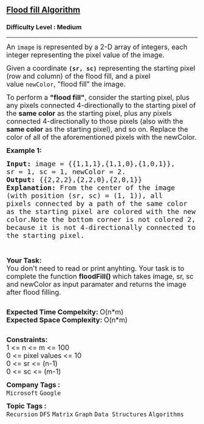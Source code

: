 <h2><a href="https://practice.geeksforgeeks.org/problems/flood-fill-algorithm1856/1">Flood fill Algorithm</a></h2><h3>Difficulty Level : Medium</h3><hr><div class="problems_problem_content__Xm_eO"><p><span style="font-size:18px">An&nbsp;<code>image</code>&nbsp;is represented by a 2-D array of integers, each integer representing the pixel value of the image.</span></p>

<p><span style="font-size:18px">Given a coordinate&nbsp;<strong><code>(sr, sc)</code></strong>&nbsp;representing the starting pixel (row and column) of the flood fill, and a pixel value&nbsp;<code>newColor</code>, "flood fill" the image.</span></p>

<p><span style="font-size:18px">To perform a <strong>"flood fill"</strong>, consider the starting pixel, plus any pixels connected 4-directionally to the starting pixel of the <strong>same color</strong> as the starting pixel, plus any pixels connected 4-directionally to those pixels (also with the <strong>same color</strong> as the starting pixel), and so on. Replace the color of all of the aforementioned pixels with the newColor.</span></p>

<p><span style="font-size:18px"><strong>Example 1:</strong></span></p>

<pre><span style="font-size:18px"><strong>Input: </strong>image = {{1,1,1},{1,1,0},{1,0,1}},
sr = 1, sc = 1, newColor = 2.
<strong>Output: </strong>{{2,2,2},{2,2,0},{2,0,1}}
<strong>Explanation: </strong></span><span style="font-size:18px">From the center of the image 
(with position (sr, sc) = (1, 1)), all 
pixels connected by a path of the same color
as the starting pixel are colored with the new 
color.Note the bottom corner is not colored 2, 
because it is not 4-directionally connected to 
the starting pixel.</span>
</pre>

<p>&nbsp;</p>

<p><span style="font-size:18px"><strong>Your Task:</strong><br>
You don't need to read or print anyhting. Your task is to complete the function&nbsp;<strong>floodFill()&nbsp;</strong>which takes image, sr, sc and newColor as input paramater and returns the image after flood filling.</span><br>
&nbsp;</p>

<p><span style="font-size:18px"><strong>Expected Time Compelxity:&nbsp;</strong>O(n*m)<br>
<strong>Expected Space Complexity:&nbsp;</strong>O(n*m)</span><br>
&nbsp;</p>

<div><span style="font-size:18px"><strong>Constraints:</strong><br>
1 &lt;= n &lt;= m &lt;= 100<br>
0 &lt;= pixel values &lt;= 10</span></div>

<div><span style="font-size:18px">0 &lt;= sr &lt;= (n-1)</span></div>

<div><span style="font-size:18px">0 &lt;= sc &lt;= (m-1)</span></div>
</div><p><span style=font-size:18px><strong>Company Tags : </strong><br><code>Microsoft</code>&nbsp;<code>Google</code>&nbsp;<br><p><span style=font-size:18px><strong>Topic Tags : </strong><br><code>Recursion</code>&nbsp;<code>DFS</code>&nbsp;<code>Matrix</code>&nbsp;<code>Graph</code>&nbsp;<code>Data Structures</code>&nbsp;<code>Algorithms</code>&nbsp;